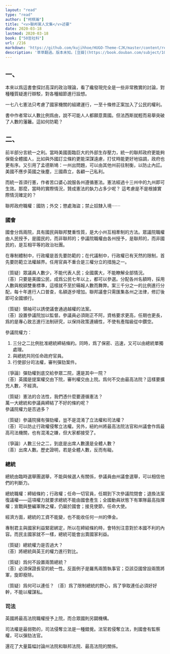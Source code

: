 ```yaml
---
layout: "read"
type: "read"
author: ["柯棋瀚"]
title: "<v>聯邦黨人文集</v>述要"
date: 2020-03-18
lastmod: 2020-03-18
book: ["50哲社科"]
url: /216
markdown: 'https://github.com/kujihhoe/HUGO-Theme-CJK/master/content/read/50-哲社科/350-聯邦黨人.md'
description: '草草翻過。版本未知。[豆瓣](https://book.douban.com/subject/1048930/) 上有討論'
---
```


## 一、

本來以爲這書會探討高深的政治理論，看了纔發現完全是一些非常務實的討論，對種種質疑進行辯駁，對各種細節進行設想。

一七八七憲法只考慮了國家機關的組建運行，一至十條修正案加入了公民的權利。

書中作者常以人數比例爲由，說不可能人人都願意賣國。但法西斯就輕而易舉突破了人數的藩籬。這如何防範？

## 二、

前半部分言統一之利。當時美國面臨巨大的外部生存壓力，統一的聯邦政府更能夠保衛全體國人，比如與外國訂立條約更能深謀遠慮，打仗時能更好地協調，政府也更有序。又引用了孟德斯鳩：一州出問題，可以由其他州前往制衡，以防止內訌。美國不應步英國之後塵，三國鼎立，各顧一己私利。

而統一首須行憲，作者苦口婆心說服各州遵循憲法。憲法經過十三州中的九州即可生效。那麼，當時的實際情況，贊成憲法的埶力占多少呢？ 這考慮是不是根據實際情況確定的？

聯邦政府職權：國防；外交；懲處海盜；禁止奴隸入境⋯⋯

### 國會

國會分爲兩院，具有國民與聯邦雙重性質，是大小州互相牽制的方法。眾議院職權由人民授予，是國民的，而非聯邦的；參議院職權由各州授予，是聯邦的，而非國民的，是互相平等的政治社團。

在專制體制中，行政權是首先要防範的；在代議制中，行政權已有天然的限制，首先要防範立法權越界。任用官員不重合是三權分立的措施之一。

〔質疑〕眾議員人數少，不能代表人民；全國廣大，不能瞭解全部情況。     
〔荅〕只要是美國公民，成爲公民七年以上，都可以參選。分配各州名額時，採用人數與稅額雙重標準，這樣就不至於瞞報人數而舞弊。案三千分之一的比例進行分配，每十年進行人口普查，名額逐步增加。聯邦議會只需匯集各州之法律，修訂後即可全國頒行。

〔質疑〕領袖可以誘使議會通過越權的法案。   
〔荅〕設置參議院加以監督。參議員必須剛正不阿，資格要求更高，任期也更長，爲的是專心致志進行法制研究，以保持政策連續性，不使有產階級從中鑽空。

參議院權力：

1. 三分之二比例批准總統締結條約。同時，爲了保密、迅速，又可以由總統單獨處理。
2. 與總統共同任命政府官員。
3. 行使部分司法權，審判彈劾案件。

〔爭論〕彈劾權到底交給參眾二院，還是其中一院？   
〔荅〕英國是提案權交由下院，審判權交由上院。爲何不交由最高法院？這樣要擴充人數，不經濟。

〔質疑〕憲法的合法性，我們憑什麼要遵循憲法？    
萬一大總統和參議員締結了不好的條約呢？      
參議院權力是否過多？

〔質疑〕參議院擁有彈劾權，豈不是混淆了立法權和司法權？   
〔荅〕可以防止行政權侵奪立法權。另外，紐約州將最高法院法官和州議會作爲最高司法機關，也有混淆之嫌，但大家都接受了。

〔爭論〕人數三分之二，到底是出席人數還是全體人數？    
〔荅〕出席人數。歷史證明，若是全體人數，反而有礙。

### 總統

總統由臨時選舉團選舉，不能與候選人有關係，參議員由州議會選舉，可以相信他們的判斷力。

總統職權：締結條約；行政權；任命一切官員，任期到下次參議院閉會；退換法案復議權——這項權力就要求總統不能由國會產生；全國動員狀態下有軍隊最高指揮權；宣戰與整編軍隊之權，仍屬於國會；接見使節，任命大使。

經濟方面，總統的工資不能變，也不能收任何一州的俸金。

專制君主與國家利益緊密綁定，所以在締結條約時，會特別注意對於本國不利的內容。而民主國家就不一樣，總統可能會出賣國家利益。

〔質疑〕總統權力是否過大？   
〔荅〕將總統與英王的權力進行對比。

〔質疑〕爲何不設置兩箇總統？   
〔荅〕必須保證長官的統一性。反面例子是羅馬兩箇執事官；亞該亞國曾設兩箇將軍，旋即廢除。

〔質疑〕爲何可以連任？
〔荅〕爲了限制總統的野心，爲了爭取連任必須好好幹，不能以權謀私。

### 司法

英國將最高法院職權授予上院，而合眾國則另闢機構。

司法權是最弱勢的，司法侵奪立法是一種錯覺。法官若侵奪立法，則國會有監察權，可以彈劾法官。

還花了大量篇幅討論州法院和聯邦法院、最高法院的關係。
